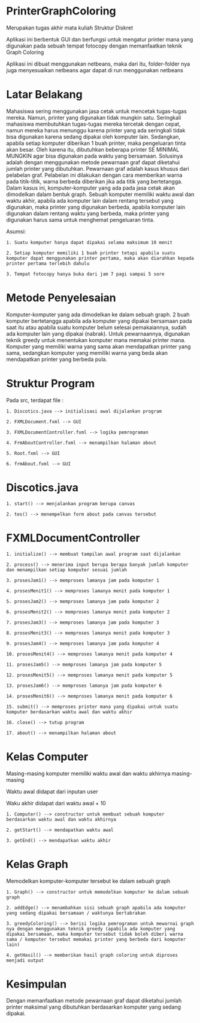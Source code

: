 # PrinterGraphColoring
Merupakan tugas akhir mata kuliah Struktur Diskret

Aplikasi ini berbentuk GUI dan berfungsi untuk mengatur printer mana yang digunakan pada sebuah tempat fotocopy dengan memanfaatkan teknik Graph Coloring

Aplikasi ini dibuat menggunakan netbeans, maka dari itu, folder-folder nya juga menyesuaikan netbeans agar dapat di run menggunakan netbeans

# Latar Belakang
Mahasiswa sering menggunakan jasa cetak untuk mencetak tugas-tugas mereka. Namun, printer yang digunakan tidak mungkin satu. Seringkali mahasiswa membutuhkan tugas-tugas mereka tercetak dengan cepat, namun mereka harus menunggu karena printer yang ada seringkali tidak bisa digunakan karena sedang dipakai oleh komputer lain. Sedangkan, apabila setiap komputer diberikan 1 buah printer, maka pengeluaran tinta akan besar. Oleh karena itu, dibutuhkan beberapa printer SE MINIMAL MUNGKIN agar bisa digunakan pada waktu yang bersamaan. Solusinya adalah dengan menggunakan metode pewarnaan graf dapat diketahui jumlah printer yang dibutuhkan. Pewarnaan graf adalah kasus khusus dari pelabelan graf. Pelabelan ini dilakukan dengan cara memberikan warna pada titik-titik, warna berbeda diberikan jika ada titik yang bertetangga. Dalam kasus ini, komputer-komputer yang ada pada jasa cetak akan dimodelkan dalam bentuk graph. Sebuah komputer memiliki waktu awal dan waktu akhir, apabila ada komputer lain dalam rentang tersebut yang digunakan, maka printer yang digunakan berbeda, apabila komputer lain digunakan dalam rentang waktu yang berbeda, maka printer yang digunakan harus sama untuk menghemat pengeluaran tinta.

Asumsi: 

    1. Suatu komputer hanya dapat dipakai selama maksimum 10 menit

    2. Setiap komputer memiliki 1 buah printer tetapi apabila suatu komputer dapat menggunakan printer pertama, maka akan diarahkan kepada printer pertama terlebih dahulu

    3. Tempat fotocopy hanya buka dari jam 7 pagi sampai 5 sore

# Metode Penyelesaian
Komputer-komputer yang ada dimodelkan ke dalam sebuah graph. 2 buah komputer bertetangga apabila ada komputer yang dipakai bersamaan pada saat itu atau apabila suatu komputer belum selesai pemakaiannya, sudah ada komputer lain yang dipakai (nabrak). Untuk pewarnaannya, digunakan teknik greedy untuk menentukan komputer mana memakai printer mana. Komputer yang memiliki warna yang sama akan mendapatkan printer yang sama, sedangkan komputer yang memiliki warna yang beda akan mendapatkan printer yang berbeda pula.

# Struktur Program
Pada src, terdapat file : 

    1. Discotics.java --> initialisasi awal dijalankan program
    
    2. FXMLDocument.fxml --> GUI
    
    3. FXMLDocumentController.fxml --> logika pemrograman
    
    4. FrmAboutController.fxml --> menampilkan halaman about
     
    5. Root.fxml --> GUI
    
    6. frmAbout.fxml --> GUI
    
# Discotics.java

    1. start() --> menjalankan program berupa canvas
    
    2. tes() --> menempelkan form about pada canvas tersebut
    
# FXMLDocumentController

    1. initialize() --> membuat tampilan awal program saat dijalankan
    
    2. process() --> menerima input berupa berapa banyak jumlah komputer dan menampilkan setiap komputer sesuai jumlah
    
    3. prosesJam1() --> memproses lamanya jam pada komputer 1
    
    4. prosesMenit1() --> memproses lamanya menit pada komputer 1
    
    5. prosesJam2() --> memproses lamanya jam pada komputer 2
    
    6. prosesMenit2() --> memproses lamanya menit pada komputer 2
    
    7. prosesJam3() --> memproses lamanya jam pada komputer 3
    
    8. prosesMenit3() --> memproses lamanya menit pada komputer 3
    
    9. prosesJam4() --> memproses lamanya jam pada komputer 4
    
    10. prosesMenit4() --> memproses lamanya menit pada komputer 4
    
    11. prosesJam5() --> memproses lamanya jam pada komputer 5
    
    12. prosesMenit5() --> memproses lamanya menit pada komputer 5
    
    13. prosesJam6() --> memproses lamanya jam pada komputer 6
    
    14. prosesMenit6() --> memproses lamanya menit pada komputer 6
    
    15. submit() --> memproses printer mana yang dipakai untuk suatu komputer berdasarkan waktu awal dan waktu akhir
    
    16. close() --> tutup program
    
    17. about() --> menampilkan halaman about
    
# Kelas Computer

Masing-masing komputer memiliki waktu awal dan waktu akhirnya masing-masing

Waktu awal didapat dari inputan user

Waku akhir didapat dari waktu awal + 10

    1. Computer() --> constructor untuk membuat sebuah komputer berdasarkan waktu awal dan waktu akhirnya
    
    2. getStart() --> mendapatkan waktu awal
    
    3. getEnd() --> mendapatkan waktu akhir
    
# Kelas Graph

Memodelkan komputer-komputer tersebut ke dalam sebuah graph

    1. Graph() --> constructor untuk memodelkan komputer ke dalam sebuah graph
    
    2. addEdge() --> menambahkan sisi sebuah graph apabila ada komputer yang sedang dipakai bersamaan / waktunya bertabrakan
    
    3. greedyColoring() --> berisi logika pemrograman untuk mewarnai graph nya dengan menggunakan teknik greedy (apabila ada komputer yang dipakai bersamaan, maka komputer tersebut tidak boleh diberi warna sama / komputer tersebut memakai printer yang berbeda dari komputer lain)
    
    4. getHasil() --> memberikan hasil graph coloring untuk diproses menjadi output
    
# Kesimpulan
Dengan memanfaatkan metode pewarnaan graf dapat diketahui jumlah printer maksimal yang dibutuhkan berdasarkan komputer yang sedang dipakai.
